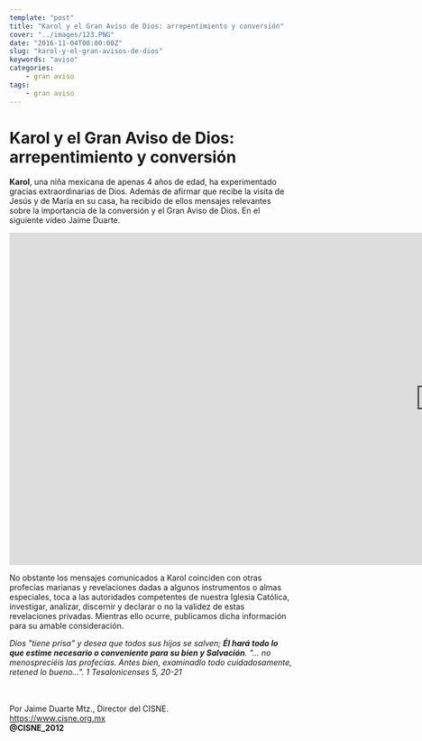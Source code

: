 ```yaml
---
template: "post"
title: "Karol y el Gran Aviso de Dios: arrepentimiento y conversión"
cover: "../images/123.PNG"
date: "2016-11-04T08:00:00Z"
slug: "karol-y-el-gran-avisos-de-dios"
keywords: "aviso"
categories: 
    - gran aviso
tags: 
    - gran aviso
---
```


# Karol y el Gran Aviso de Dios: arrepentimiento y conversión


**Karol**, una niña mexicana de apenas 4 años de edad, ha experimentado gracias extraordinarias de Dios. Además de afirmar que recibe la visita de Jesús y de María en su casa, ha recibido de ellos mensajes relevantes sobre la importancia de la conversión y el Gran Aviso de Dios. En el siguiente video Jaime Duarte.


<iframe width="1520" height="589" src="https://www.youtube.com/embed/ZwrOtx51tcA" title="YouTube video player" frameborder="0" allow="accelerometer; autoplay; clipboard-write; encrypted-media; gyroscope; picture-in-picture" allowfullscreen></iframe>

No obstante los mensajes comunicados a Karol coinciden con otras profecías marianas y revelaciones dadas a algunos instrumentos o almas especiales, toca a las autoridades competentes de nuestra Iglesia Católica, investigar, analizar, discernir y declarar o no la validez de estas revelaciones privadas. Mientras ello ocurre, publicamos dicha información para su amable consideración.

*Dios "tiene prisa" y desea que todos sus hijos se salven; **Él hará todo lo que estime necesario o conveniente para su bien y Salvación**. "... no menospreciéis las profecías. Antes bien, examinadlo todo cuidadosamente, retened lo bueno...". 1 Tesalonicenses 5, 20-21*

<br/><br/>
Por Jaime Duarte Mtz., Director del CISNE.  
<https://www.cisne.org.mx>  
**@CISNE_2012**